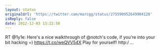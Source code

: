 ```yaml
---
layout: status
originalUrl: 'https://twitter.com/marcgg/status/275590952649904128'
isReply: false
date: 2012-12-03 13:22:58
---
```


RT @1y1e: Here's a nice walkthrough of @notch's code, if you're into your bit hacking =) https://t.co/weQVV54X Play for yourself! http:/ ...
